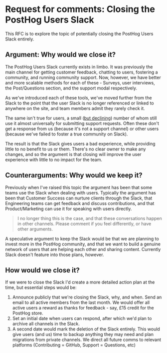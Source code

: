 # Request for comments: Closing the PostHog Users Slack

This RFC is to explore the topic of potentially closing the PostHog Users Slack entirely. 

## Argument: Why would we close it?

The PostHog Users Slack currently exists in limbo. It was previously the main channel for getting customer feedback, chatting to users, fostering a community, and running community support. Now, however, we have better and more scalable methods for each of these - Surveys, user interviews, the Post/Questions section, and the support modal respectively. 

As we've introduced each of these tools, we've moved further from the Slack to the point that the user Slack is no longer referenced or linked to anywhere on the site, and team members admit they rarely check it. 

The same isn't true for users, a small ([but declining](/images/slack.png)) number of whom still use it almost universally for submitting support requests. Often these don't get a response from us (because it's not a support channel) or other users (because we've failed to foster a true community on Slack).

The result is that the Slack gives users a bad experience, while providing little to no benefit to us or them. There's no clear owner to make any changes, and so the argument is that closing will improve the user experience with little to no impact for the team. 

## Counterarguments: Why would we keep it?

Previously when I've raised this topic the argument has been that some teams use the Slack when dealing with users. Typically the argument has been that Customer Success can nurture clients through the Slack, that Engineering teams can get feedback and discuss contributions, and that Product/Marketing can use it for speaking with users directly. 

> I no longer thing this is the case, and that these conversations happen in other channels. Please comment if you feel differently, or have other arguments. 

A speculative argument to keep the Slack would be that we are planning to invest more in the PostHog community, and that we want to build a genuine network of users that are helping each other and sharing content. Currently Slack doesn't feature into those plans, however. 

## How would we close it?

If we were to close the Slack I'd create a more detailed action plan at the time, but essential steps would be: 

1. Announce publicly that we're closing the Slack, why, and when. Send an email to all active members from the last month. We would offer all active users a reward as thanks for feedback - say, £15 credit for the PostHog store. 
1. Set an initial date when users can respond, after which we'd plan to archive all channels in the Slack. 
1. A second date would mark the deletion of the Slack entirely. This would give users (and us) time to backup anything they may need and plan migrations from private channels. We direct all future comms to relevant platforms (Contributing = GitHub, Support = Questions, etc)


